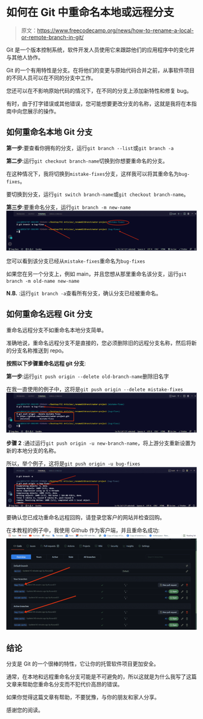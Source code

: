 # 如何在 Git 中重命名本地或远程分支

> 原文：<https://www.freecodecamp.org/news/how-to-rename-a-local-or-remote-branch-in-git/>

Git 是一个版本控制系统，软件开发人员使用它来跟踪他们的应用程序中的变化并与其他人协作。

Git 的一个有用特性是分支。在将他们的变更与原始代码合并之前，从事软件项目的不同人员可以在不同的分支中工作。

您还可以在不影响原始代码的情况下，在不同的分支上添加新特性和修复 bug。

有时，由于打字错误或其他错误，您可能想要更改分支的名称，这就是我将在本指南中向您展示的操作。

## 如何重命名本地 Git 分支

**第一步**:要查看你拥有的分支，运行`git branch --list`或`git branch -a`


**第二步**:运行`git checkout branch-name`切换到你想要重命名的分支。

在这种情况下，我将切换到`mistake-fixes`分支，这样我可以将其重命名为`bug-fixes`。

要切换到分支，运行`git switch branch-name`或`git checkout branch-name`。

**第三步**:要重命名分支，运行`git branch -m new-name`
![ss-2-2](img/f2cf2cf2a73b70be02c65652211f1899.png)

您可以看到该分支已经从`mistake-fixes`重命名为`bug-fixes`

如果您在另一个分支上，例如 main，并且您想从那里重命名该分支，运行`git branch -m old-name new-name`

**N.B.** :运行`git branch -a`查看所有分支，确认分支已经被重命名。

## 如何重命名远程 Git 分支

重命名远程分支不如重命名本地分支简单。

准确地说，重命名远程分支不是直接的，您必须删除旧的远程分支名称，然后将新的分支名称推送到 repo。

**按照以下步骤重命名远程 git 分支**:

**第一步**:运行`git push origin --delete old-branch-name`删除旧名字

在我一直使用的例子中，这将是`git push origin --delete mistake-fixes`
![ss-3-1](img/c73a51a0dc858abc6d5d857716b3cc6c.png)

**步骤 2** :通过运行`git push origin -u new-branch-name`，将上游分支重新设置为新的本地分支的名称。

所以，举个例子，这将是`git push origin -u bug-fixes`
![ss-4-1](img/fe1097d34c4b13b8535e0b1ce90843d0.png)

要确认您已成功重命名远程回购，请登录您客户的网站并检查回购。

在本教程的例子中，我使用 Github 作为客户端，并且重命名成功:
![ss-5-1](img/3be5b88e8874376ab03b077eb80ed59b.png)

## 结论

分支是 Git 的一个很棒的特性，它让你的托管软件项目更加安全。

通常，在本地和远程重命名分支可能是不可避免的，所以这就是为什么我写了这篇文章来帮助您重命名分支而不犯代价高昂的错误。

如果你觉得这篇文章有帮助，不要犹豫，与你的朋友和家人分享。

感谢您的阅读。